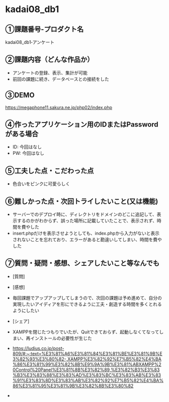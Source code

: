 # kadai08_db1
## ①課題番号-プロダクト名
kadai08_db1‐アンケート
## ②課題内容（どんな作品か）
- アンケートの登録、表示、集計が可能
- 前回の課題に続き、データベースとの接続をした
## ③DEMO
https://megaphone11.sakura.ne.jp/php02/index.php

## ④作ったアプリケーション用のIDまたはPasswordがある場合
- ID: 今回はなし
- PW: 今回はなし
## ⑤工夫した点・こだわった点
- 色合いをピンクに可愛らしく
## ⑥難しかった点・次回トライしたいこと(又は機能)
- サーバーでのデプロイ時に、ディレクトリをドメインのどこに追記して、表示するのかがわからず、誤った場所に記載していたことで、表示されず、時間を費やした
- insert.phpだけを表示させようとしても、index.phpから入力がないと表示されないことを忘れており、エラーがあると勘違いしてしまい、時間を費やした
## ⑦質問・疑問・感想、シェアしたいこと等なんでも
- [質問]

- [感想]
- 毎回課題でアップアップしてしまうので、次回の課題は予め進めて、自分の実現したいアイディアを形にできるように工夫・創造する時間を多くとれるようにしたい
- [シェア]
- XAMPPを閉じたつもりでいたが、Quitできておらず、起動しなくてなってしまい、再インストールの必要性が生じた
- https://ludius.co.jp/post-809/#:~:text=%E3%81%A6%E3%81%84%E3%81%BE%E3%81%9B%E3%82%93%E3%80%82-,XAMPP%E3%82%92%E7%B5%82%E4%BA%86%E3%81%99%E3%82%8B%E9%9A%9B%E3%81%ABXAMPP%20Control%20Panel%E3%81%8B%E3%82%89,%E3%82%B3%E3%83%B3%E3%83%88%E3%83%AD%E3%83%BC%E3%83%AB%E3%83%91%E3%83%8D%E3%83%AB%E3%82%92%E7%B5%82%E4%BA%86%E3%81%95%E3%81%9B%E3%82%8B%E3%80%82
- 
